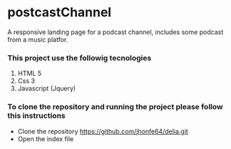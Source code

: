 # postcastChannel


A responsive landing page for a podcast channel, includes some podcast from a music platfor.


### This project use the followig tecnologies

1. HTML 5
2. Css 3
3. Javascript (Jquery)

### To clone the repository and running the project please follow this instructions

- Clone the repository https://github.com/jhonfe64/delia.git
- Open the index file
